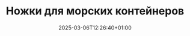 ---
title: "Ножки для морских контейнеров"
description: "Confoot - ножки для морских контейнеров"
date: 2025-03-06T12:26:40+01:00
draft: false
---